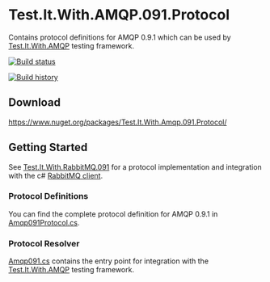 # Test.It.With.AMQP.091.Protocol
Contains protocol definitions for AMQP 0.9.1 which can be used by [Test.It.With.AMQP] testing framework.

[![Build status](https://ci.appveyor.com/api/projects/status/r81np4idoc56lnx0?svg=true)](https://ci.appveyor.com/project/Fresa/test-it-with-amqp-091-protocol/)

[![Build history](https://buildstats.info/appveyor/chart/Fresa/test-it-with-amqp-091-protocol)](https://ci.appveyor.com/project/Fresa/test-it-with-amqp-091-protocol/history)

## Download
https://www.nuget.org/packages/Test.It.With.Amqp.091.Protocol/

## Getting Started
See [Test.It.With.RabbitMQ.091] for a protocol implementation and integration with the c# [RabbitMQ client][RabbitMQ].

### Protocol Definitions
You can find the complete protocol definition for AMQP 0.9.1 in [Amqp091Protocol.cs][ProtocolDefinitionSourceFile].

### Protocol Resolver
[Amqp091.cs][ProtocolResolverSourceFile] contains the entry point for integration with the [Test.It.With.AMQP] testing framework.

[Test.It.With.AMQP]: <https://github.com/Fresa/Test.It.With.AMQP>
[Test.It.With.RabbitMQ.091]:
<https://github.com/Fresa/Test.It.With.RabbitMQ.091>
[RabbitMQ]:
<https://github.com/rabbitmq/rabbitmq-dotnet-client>
[ProtocolDefinitionSourceFile]:
<https://github.com/Fresa/Test.It.With.AMQP.091.Protocol/blob/master/Test.It.With.Amqp.091.Protocol/Amqp091Protocol.cs>
[ProtocolResolverSourceFile]:
<https://github.com/Fresa/Test.It.With.AMQP.091.Protocol/blob/master/Test.It.With.Amqp.091.Protocol/Amqp091.cs>
